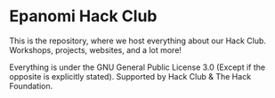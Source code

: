 # Epanomi Hack Club

This is the repository, where we host everything about our Hack Club. Workshops, projects, websites, and a lot more!

Everything is under the GNU General Public License 3.0 (Except if the opposite is explicitly stated).
Supported by Hack Club & The Hack Foundation.
